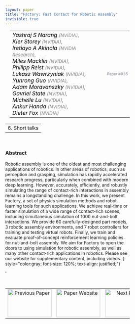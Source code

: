 ```yaml
---
layout: paper
title: "Factory: Fast Contact for Robotic Assembly"
invisible: true
---
```

<head>
<style>
* {
  box-sizing: border-box;
}

#myInput {
  background-position: 10px 10px;
  background-repeat: no-repeat;
  width: 100%;
  font-size: 100%;
  padding: 12px 20px 12px 40px;
  border: 1px solid #ddd;
  margin-bottom: 12px;
}

#myTable, #myTableA {
  border-collapse: collapse;
  width: 100%;
  border: 1px solid #ddd;
  font-size: 100%;
}

#myTable th, #myTable td, #myTableA th, #myTableA td {
  text-align: left;
  padding: 12px;
}

#myTable tr, #myTableA tr {
  border-bottom: 1px solid #ddd;
}

#myTable tr.header, #myTable tr:hover, #myTableA tr.header, #myTableA tr:hover {
  background-color: #f1f1f1;
}


#eventcounter1 a {
    font-size: 12px;
    color: #ffffff;
    display: block;
}

#eventcounter1 a:hover {
    text-decoration: none;
}

#eventcounter2 a {
    font-size: 12px;
    color: #ffffff;
    display: block;
}

#eventcounter2 a:hover {
    text-decoration: none;
}

</style>
</head>

<table width = "95%" style="padding-left: 15px; margin-left: auto; margin-right: 10px;">
<tr><td style = "vertical-align: top; padding-right: 25px;" rowspan="2">
<span style="color:black; font-size: 110%;"><i>
Yashraj S Narang <span style="color:gray; font-size: 85%">(NVIDIA)</span><span style="color:gray; font-size: 100%">,</span><br>
Kier Storey <span style="color:gray; font-size: 85%">(NVIDIA)</span><span style="color:gray; font-size: 100%">,</span><br>
Iretiayo A Akinola <span style="color:gray; font-size: 85%">(NVIDIA Research)</span><span style="color:gray; font-size: 100%">,</span><br>
Miles Macklin <span style="color:gray; font-size: 85%">(NVIDIA)</span><span style="color:gray; font-size: 100%">,</span><br>
Philipp Reist <span style="color:gray; font-size: 85%">(NVIDIA)</span><span style="color:gray; font-size: 100%">,</span><br>
Lukasz Wawrzyniak <span style="color:gray; font-size: 85%">(NVIDIA)</span><span style="color:gray; font-size: 100%">,</span><br>
Yunrong Guo <span style="color:gray; font-size: 85%">(NVIDIA)</span><span style="color:gray; font-size: 100%">,</span><br>
Adam Moravanszky <span style="color:gray; font-size: 85%">(NVIDIA)</span><span style="color:gray; font-size: 100%">,</span><br>
Gavriel State <span style="color:gray; font-size: 85%">(NVIDIA)</span><span style="color:gray; font-size: 100%">,</span><br>
Michelle Lu <span style="color:gray; font-size: 85%">(NVIDIA)</span><span style="color:gray; font-size: 100%">,</span><br>
Ankur Handa <span style="color:gray; font-size: 85%">(NVIDIA)</span><span style="color:gray; font-size: 100%">,</span><br>
Dieter Fox <span style="color:gray; font-size: 85%">(NVIDIA)</span>
</i></span>
</td>

<tr>
<td style="color:#777789; text-align:right; font-size: 75%; margin-right:10px;">Paper&nbsp;#035</td>
</tr>
</table>

<table width="80%" style="margin-top: 20px; margin-left: auto; margin-right: auto;">
  <tr>
    <td style="text-align:center;">6. Short talks</td>
  </tr>
</table>
<br>


### Abstract
Robotic assembly is one of the oldest and most challenging applications of robotics. In other areas of robotics, such as perception and grasping, simulation has rapidly accelerated research progress, particularly when combined with modern deep learning. However, accurately, efficiently, and robustly simulating the range of contact-rich interactions in assembly remains a longstanding challenge. In this work, we present Factory, a set of physics simulation methods and robot learning tools for such applications. We achieve real-time or faster simulation of a wide range of contact-rich scenes, including simultaneous simulation of 1000 nut-and-bolt interactions. We provide 60 carefully-designed part models, 3 robotic assembly environments, and 7 robot controllers for training and testing virtual robots. Finally, we train and evaluate proof-of-concept reinforcement learning policies for nut-and-bolt assembly. We aim for Factory to open the doors to using simulation for robotic assembly, as well as many other contact-rich applications in robotics. Please see our website for supplementary content, including videos.
{: style="color:gray; font-size: 120%; text-align: justified;"}


<table width="100%" style="margin-top:40px;">
<tr>
    <td style="width: 30%; text-align: center;"><a href="{ site.baseurl }/program/papers/034/">
<img src="{ site.baseurl }/images/previous_paper_icon.png"
       alt="Previous Paper" width = "142"  height = "90"/> 
</a> </td>
<td style="text-align: center;"><a href="{{ site.baseurl }}/program/papers">
<img src="{{ site.baseurl }}/images/overview_icon.png"
       alt="Paper Website" width = "142"  height = "90"/> 
</a> </td>
    <td style="width: 30%; text-align: center;"><a href="{ site.baseurl }/program/papers/036/">
    <img src="{ site.baseurl }/images/next_paper_icon.png"
        alt="Next Paper" width = "142"  height = "90"/>
    </a></td>
'</tr>
</table>
